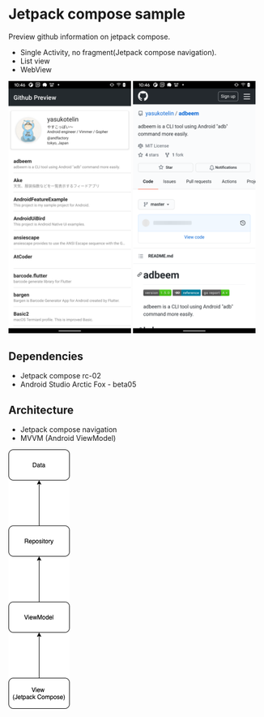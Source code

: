 # Jetpack compose sample

Preview github information on jetpack compose.

- Single Activity, no fragment(Jetpack compose navigation).
- List view
- WebView

<img src="./screenshot/home.png" width=48%>
<img src="./screenshot/webview.png" width=48%>

## Dependencies

- Jetpack compose rc-02
- Android Studio Arctic Fox - beta05

## Architecture

- Jetpack compose navigation
- MVVM (Android ViewModel)

![](./screenshot/architecture.png)